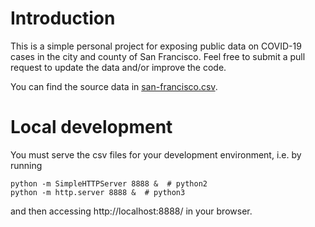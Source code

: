 # Introduction
This is a simple personal project for exposing public data on COVID-19 cases in
the city and county of San Francisco. Feel free to submit a pull request to
update the data and/or improve the code.

You can find the source data in [san-francisco.csv](san-francisco.csv).

# Local development
You must serve the csv files for your development environment, i.e. by running
```
python -m SimpleHTTPServer 8888 &  # python2
python -m http.server 8888 &  # python3
```
and then accessing http://localhost:8888/
in your browser.

